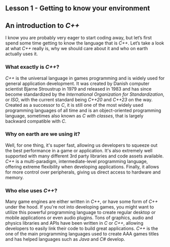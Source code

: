 ## Lesson 1 - Getting to know your environment

## An introduction to <i>C++</i>

I know you are probably very eager to start coding away, but let’s first spend some time getting to know the language that is <i>C++</i>. Let’s take a look at what <i>C++</i> really is, why we should care about it and who on earth actually uses it. 

### What exactly is <i>C++</i>?

<i>C++</i> is the universal language in games programming and is widely used for general application development. It was created by Danish computer scientist Bjarne Stroustrup in 1979 and released in 1983 and has since become standardized by the <i>International Organization for Standardization</i>, or <i>ISO</i>, with the current standard being <i>C++20</i> and <i>C++23</i> on the way.
Created as a successor to <i>C</i>, it is still one of the most widely used programming languages of all time and is an object-oriented programming language, sometimes also known as <i>C with classes</i>, that is largely backward compatible with <i>C</i>.

### Why on earth are we using it?

Well, for one thing, it's super fast, allowing us developers to squeeze out the best performance in a game or application. It's also extremely well supported with many different 3rd party libraries and code assets available. <i>C++</i> is a multi-paradigm, intermediate-level programming language, offering extreme flexibility when developing applications. Finally, it allows for more control over peripherals, giving us direct access to hardware and memory.

### Who else uses <i>C++</i>?

Many game engines are either written in <i>C++</i>, or have some form of <i>C++</i> under the hood. If you're not into developing games, you might want to utilize this powerful programming language to create regular desktop or mobile applications or even audio plugins. Tons of graphics, audio and physics libraries and APIs have been written in <i>C</i> or <i>C++</i>, allowing developers to easily link their code to build great applications.
<i>C++</i> is the one of the main programming languages used to create AAA games titles and has helped languages such as <i>Java</i> and <i>C#</i> develop.

